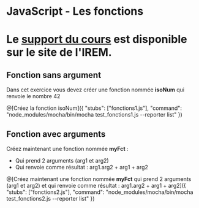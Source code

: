 # JavaScript - Les fonctions

# Le [support du cours](http://ens-info.irem.univ-mrs.fr/wp-content/uploads/05_javascript_debut.pdf) est disponible sur le site de l'IREM.  

## Fonction sans argument

Dans cet exercice vous devez créer une fonction nommée __isoNum__ qui renvoie le nombre 42

@[Créez la fonction isoNum]({ "stubs": ["fonctions1.js"], "command": "node_modules/mocha/bin/mocha test_fonctions1.js --reporter list" })

## Fonction avec arguments

Créez maintenant une fonction nommée __myFct__ :
- Qui prend 2 arguments (arg1 et arg2)
- Qui renvoie comme résultat : arg1.arg2 + arg1 + arg2

@[Créez maintenant une fonction nommée __myFct__ qui prend 2 arguments (arg1 et arg2) et qui renvoie comme résultat : arg1.arg2 + arg1 + arg2]({ "stubs": ["fonctions2.js"], "command": "node_modules/mocha/bin/mocha test_fonctions2.js --reporter list" })

